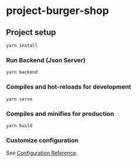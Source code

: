 # project-burger-shop

## Project setup
```
yarn install
```
### Run Backend (Json Server)
```
yarn backend
```

### Compiles and hot-reloads for development
```
yarn serve
```

### Compiles and minifies for production
```
yarn build
```

### Customize configuration
See [Configuration Reference](https://cli.vuejs.org/config/).
